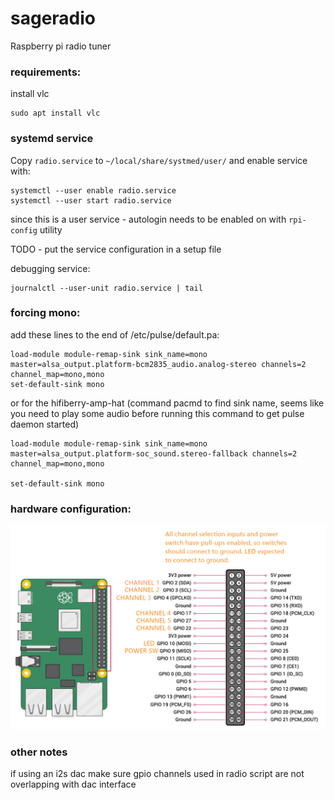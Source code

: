 # sageradio
Raspberry pi radio tuner
### requirements:
install vlc
```shell
sudo apt install vlc
```

### systemd service
Copy `radio.service` to `~/local/share/systmed/user/` and enable service with:
```shell
systemctl --user enable radio.service
systemctl --user start radio.service
```

since this is a user service - autologin needs to be enabled on with `rpi-config` utility

TODO - put the service configuration in a setup file

debugging service:
```shell
journalctl --user-unit radio.service | tail
```

### forcing mono:

add these lines to the end of /etc/pulse/default.pa:
```shell
load-module module-remap-sink sink_name=mono master=alsa_output.platform-bcm2835_audio.analog-stereo channels=2 channel_map=mono,mono
set-default-sink mono
```

or for the hifiberry-amp-hat (command pacmd to find sink name, seems like you need to play some audio before running this command to get pulse daemon started)
```shell
load-module module-remap-sink sink_name=mono master=alsa_output.platform-soc_sound.stereo-fallback channels=2 channel_map=mono,mono

set-default-sink mono
```

### hardware configuration: 
![Channel Assignment](channel_assignment.png)

### other notes
if using an i2s dac make sure gpio channels used in radio script are not overlapping with dac interface

